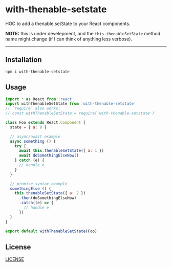 # with-thenable-setstate

HOC to add a thenable setState to your React components.

**NOTE:** this is under develepment, and the `this.thenableSetState` method name
might change (if I can think of anything less verbose).

--------

## Installation

`npm i with-thenable-setstate`

## Usage

```javascript
import * as React from 'react'
import withThenableSetState from 'with-thenable-setstate'
// `require` also works:
// const withThenableSetState = require('with-thenable-setstate')

class Foo extends React.Component {
  state = { a: 0 }

  // async/await example
  async something () {
    try {
      await this.thenableSetState({ a: 1 })
      await doSomethingElseNow()
    } catch (e) {
      // handle e
    }
  }

  // promise syntax example
  somethingElse () {
    this.thenableSetState({ a: 2 })
      .then(doSomethingElseNow)
      .catch((e) => {
        // handle e
      })
  }
}

export default withThenableSetState(Foo)
```

## License

[LICENSE](./LICENSE.md)

